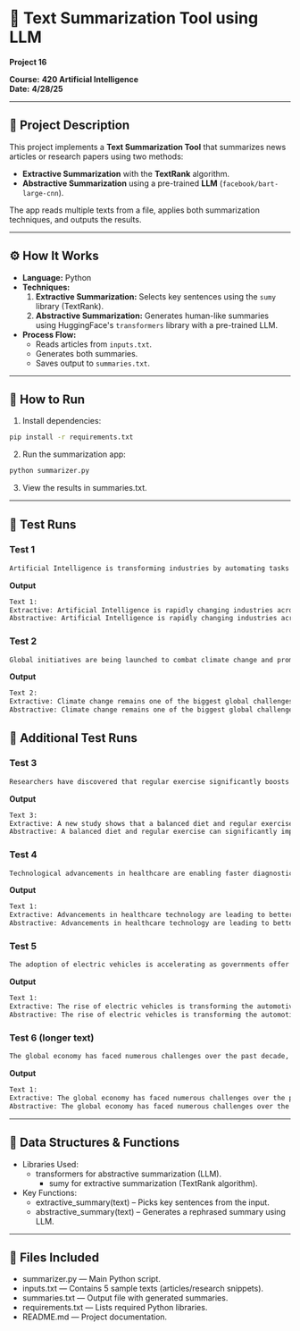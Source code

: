 # 📝 Text Summarization Tool using LLM
**Project 16**

**Course:** **420 Artificial Intelligence**  
**Date:** **4/28/25**

---

## 📖 **Project Description**
This project implements a **Text Summarization Tool** that summarizes news articles or research papers using two methods:
- **Extractive Summarization** with the **TextRank** algorithm.
- **Abstractive Summarization** using a pre-trained **LLM** (`facebook/bart-large-cnn`).

The app reads multiple texts from a file, applies both summarization techniques, and outputs the results.

---

## ⚙️ **How It Works**
- **Language:** Python
- **Techniques:**
  1. **Extractive Summarization:** Selects key sentences using the `sumy` library (TextRank).
  2. **Abstractive Summarization:** Generates human-like summaries using HuggingFace's `transformers` library with a pre-trained LLM.
- **Process Flow:**
   - Reads articles from `inputs.txt`.
   - Generates both summaries.
   - Saves output to `summaries.txt`.

---

## 🚀 **How to Run**
1. Install dependencies:
```bash
pip install -r requirements.txt
```
2. Run the summarization app:
```bash
python summarizer.py
```
3. View the results in summaries.txt.

---

## 🧪 **Test Runs**

### **Test 1**
```txt
Artificial Intelligence is transforming industries by automating tasks and improving decision-making processes.
```

**Output**
```txt
Text 1:
Extractive: Artificial Intelligence is rapidly changing industries across the world. Companies are investing heavily in AI research to stay competitive.
Abstractive: Artificial Intelligence is rapidly changing industries across the world. Companies are investing heavily in AI research to stay competitive. The rise of AI has led to a surge in the number of companies using the technology.
```

### **Test 2**
```txt
Global initiatives are being launched to combat climate change and promote renewable energy sources worldwide.
```

**Output**
```txt
Text 2:
Extractive: Climate change remains one of the biggest global challenges. Governments are working together to reduce carbon emissions and promote green energy.
Abstractive: Climate change remains one of the biggest global challenges. Governments are working together to reduce carbon emissions and promote green energy.

```

## 🔧 Additional Test Runs

### **Test 3**
```txt
Researchers have discovered that regular exercise significantly boosts mental health and cognitive function.
```

**Output**
```txt
Text 3:
Extractive: A new study shows that a balanced diet and regular exercise can significantly improve mental health and productivity.
Abstractive: A balanced diet and regular exercise can significantly improve mental health and productivity. A new study shows that a balanced diet can significantly improved mental health.

```

### **Test 4**
```txt
Technological advancements in healthcare are enabling faster diagnostics and more personalized treatments for patients.
```

**Output**
```txt
Text 1:
Extractive: Advancements in healthcare technology are leading to better patient outcomes and more efficient treatments.
Abstractive: Advancements in healthcare technology are leading to better patient outcomes and more efficient treatments, according to the World Health Organisation.

```

### **Test 5**
```txt
The adoption of electric vehicles is accelerating as governments offer incentives and infrastructure improves.
```

**Output**
```txt
Text 1:
Extractive: The rise of electric vehicles is transforming the automotive industry, with major manufacturers shifting towards sustainable solutions.
Abstractive: The rise of electric vehicles is transforming the automotive industry. Major manufacturers are shifting towards sustainable solutions. Electric vehicles are becoming more and more popular with consumers.
```

### **Test 6 (longer text)**
```txt
The global economy has faced numerous challenges over the past decade, including financial crises, pandemics, and geopolitical tensions. These events have disrupted supply chains, increased inflation rates, and shifted the dynamics of international trade. In response, governments and central banks around the world have implemented various monetary and fiscal policies to stabilize markets and support economic recovery.
```

**Output**
```txt
Text 1:
Extractive: The global economy has faced numerous challenges over the past decade, including financial crises, pandemics, and geopolitical tensions. In response, governments and central banks around the world have implemented various monetary and fiscal policies to stabilize markets and support economic recovery.
Abstractive: The global economy has faced numerous challenges over the past decade, including financial crises, pandemics, and geopolitical tensions. These events have disrupted supply chains, increased inflation rates, and shifted the dynamics of international trade. In response, governments and central banks around the world have implemented various monetary and fiscal policies to stabilize markets.
```

---
## 💾 **Data Structures & Functions**
- Libraries Used:
  - transformers for abstractive summarization (LLM).
	- sumy for extractive summarization (TextRank algorithm).
- Key Functions:
	- extractive_summary(text) – Picks key sentences from the input.
	- abstractive_summary(text) – Generates a rephrased summary using LLM.

---

## 📂 **Files Included**
- summarizer.py — Main Python script.
- inputs.txt — Contains 5 sample texts (articles/research snippets).
- summaries.txt — Output file with generated summaries.
- requirements.txt — Lists required Python libraries.
- README.md — Project documentation.

